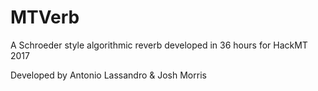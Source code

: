 # MTVerb

A Schroeder style algorithmic reverb developed in 36 hours for HackMT 2017

Developed by Antonio Lassandro & Josh Morris
